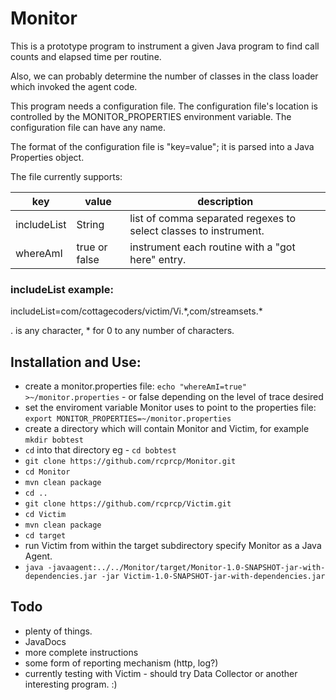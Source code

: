 # **Monitor**

This is a prototype program to instrument a given Java program to find call counts
and elapsed time per routine. 

Also, we can probably determine the number of classes in the class loader which invoked the agent code.

This program needs a configuration file.  The configuration file's location is controlled by the
MONITOR_PROPERTIES environment variable.  The configuration file can have any name.  

The format of the configuration file is "key=value"; it is parsed into a Java Properties object. 

The file currently supports:

|key|value|description|
|---|---|---| 
includeList|String| list of comma separated regexes to select classes to instrument. 
whereAmI|true or false|instrument each routine with a "got here" entry.

### **includeList example:**
includeList=com/cottagecoders/victim/Vi.\*,com/streamsets.\*

. is any character, * for 0 to any number of characters.

## **Installation and Use:** 
* create a monitor.properties file: `echo "whereAmI=true" >~/monitor.properties` - or false depending on the level of trace desired
* set the enviroment variable Monitor uses to point to the properties file: `export MONITOR_PROPERTIES=~/monitor.properties`
* create a directory which will contain Monitor and Victim, for example `mkdir bobtest`
* `cd` into that directory eg - `cd bobtest`
* `git clone https://github.com/rcprcp/Monitor.git`
* `cd Monitor`
* `mvn clean package`
* `cd ..`
* `git clone https://github.com/rcprcp/Victim.git`
* `cd Victim`
* `mvn clean package`
* `cd target`
* run Victim from within the target subdirectory specify Monitor as a Java Agent.
* `java -javaagent:../../Monitor/target/Monitor-1.0-SNAPSHOT-jar-with-dependencies.jar -jar Victim-1.0-SNAPSHOT-jar-with-dependencies.jar`



## **Todo**
* plenty of things.
* JavaDocs
* more complete instructions
* some form of reporting mechanism (http, log?)
* currently testing with Victim - should try Data Collector or another interesting program.  :)


